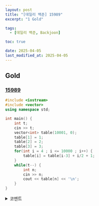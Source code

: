 ```yaml
---
layout: post
title: "[데일리 백준] 15989"
excerpt: "1 Gold"

tags:
  - [데일리 백준, Backjoon]

toc: true

date: 2025-04-05
last_modified_at: 2025-04-05
---
```

## Gold
### [15989][def]

```c++
#include <iostream>
#include <vector>
using namespace std;

int main() {
    int t;
    cin >> t;
    vector<int> table(10001, 0);
    table[1] = 1;
    table[2] = 2;
    table[3] = 3;
    for(int i = 4 ; i <= 10000 ; i++) {
        table[i] = table[i-3] + i/2 + 1;
    }
    while(t--) {
        int n;
        cin >> n;
        cout << table[n] << '\n';
    }
}
```

<details>
<summary>코멘트</summary>
<div markdown="1">

- Math

</div>
</details>

[def]: https://www.acmicpc.net/problem/15989